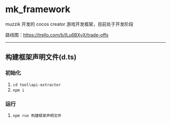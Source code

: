 # mk_framework

muzzik 开发的 cocos creator 游戏开发框架，目前处于开发阶段

路线图：https://trello.com/b/ILu6BXyX/trade-offs

---

## 构建框架声明文件(d.ts)

### 初始化

1. `cd tool\api-extractor`
2. `npm i`

### 运行

1. `npm run 构建框架声明文件`
